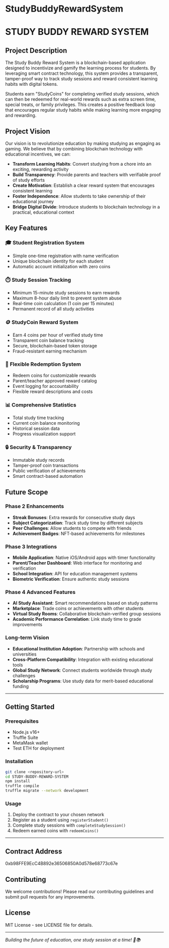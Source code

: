 # StudyBuddyRewardSystem
# STUDY BUDDY REWARD SYSTEM

## Project Description

The Study Buddy Reward System is a blockchain-based application designed to incentivize and gamify the learning process for students. By leveraging smart contract technology, this system provides a transparent, tamper-proof way to track study sessions and reward consistent learning habits with digital tokens.

Students earn "StudyCoins" for completing verified study sessions, which can then be redeemed for real-world rewards such as extra screen time, special treats, or family privileges. This creates a positive feedback loop that encourages regular study habits while making learning more engaging and rewarding.

## Project Vision

Our vision is to revolutionize education by making studying as engaging as gaming. We believe that by combining blockchain technology with educational incentives, we can:

- **Transform Learning Habits**: Convert studying from a chore into an exciting, rewarding activity
- **Build Transparency**: Provide parents and teachers with verifiable proof of study efforts
- **Create Motivation**: Establish a clear reward system that encourages consistent learning
- **Foster Independence**: Allow students to take ownership of their educational journey
- **Bridge Digital Divide**: Introduce students to blockchain technology in a practical, educational context

## Key Features

### 🎓 **Student Registration System**
- Simple one-time registration with name verification
- Unique blockchain identity for each student
- Automatic account initialization with zero coins

### ⏱️ **Study Session Tracking**
- Minimum 15-minute study sessions to earn rewards
- Maximum 8-hour daily limit to prevent system abuse
- Real-time coin calculation (1 coin per 15 minutes)
- Permanent record of all study activities

### 🪙 **StudyCoin Reward System**
- Earn 4 coins per hour of verified study time
- Transparent coin balance tracking
- Secure, blockchain-based token storage
- Fraud-resistant earning mechanism

### 🎁 **Flexible Redemption System**
- Redeem coins for customizable rewards
- Parent/teacher approved reward catalog
- Event logging for accountability
- Flexible reward descriptions and costs

### 📊 **Comprehensive Statistics**
- Total study time tracking
- Current coin balance monitoring
- Historical session data
- Progress visualization support

### 🔒 **Security & Transparency**
- Immutable study records
- Tamper-proof coin transactions
- Public verification of achievements
- Smart contract-based automation

## Future Scope

### Phase 2 Enhancements
- **Streak Bonuses**: Extra rewards for consecutive study days
- **Subject Categorization**: Track study time by different subjects
- **Peer Challenges**: Allow students to compete with friends
- **Achievement Badges**: NFT-based achievements for milestones

### Phase 3 Integrations
- **Mobile Application**: Native iOS/Android apps with timer functionality
- **Parent/Teacher Dashboard**: Web interface for monitoring and verification
- **School Integration**: API for education management systems
- **Biometric Verification**: Ensure authentic study sessions

### Phase 4 Advanced Features
- **AI Study Assistant**: Smart recommendations based on study patterns
- **Marketplace**: Trade coins or achievements with other students
- **Virtual Study Rooms**: Collaborative blockchain-verified group sessions
- **Academic Performance Correlation**: Link study time to grade improvements

### Long-term Vision
- **Educational Institution Adoption**: Partnership with schools and universities
- **Cross-Platform Compatibility**: Integration with existing educational tools
- **Global Study Network**: Connect students worldwide through study challenges
- **Scholarship Programs**: Use study data for merit-based educational funding

---

## Getting Started

### Prerequisites
- Node.js v16+
- Truffle Suite
- MetaMask wallet
- Test ETH for deployment

### Installation
```bash
git clone <repository-url>
cd STUDY-BUDDY-REWARD-SYSTEM
npm install
truffle compile
truffle migrate --network development
```

### Usage
1. Deploy the contract to your chosen network
2. Register as a student using `registerStudent()`
3. Complete study sessions with `completeStudySession()`
4. Redeem earned coins with `redeemCoins()`

---

## Contract Address
0xb98FFE9EcC4B892e36506850A0d578e68773c67e

## Contributing
We welcome contributions! Please read our contributing guidelines and submit pull requests for any improvements.

## License
MIT License - see LICENSE file for details.

---

*Building the future of education, one study session at a time! 🚀📚*
